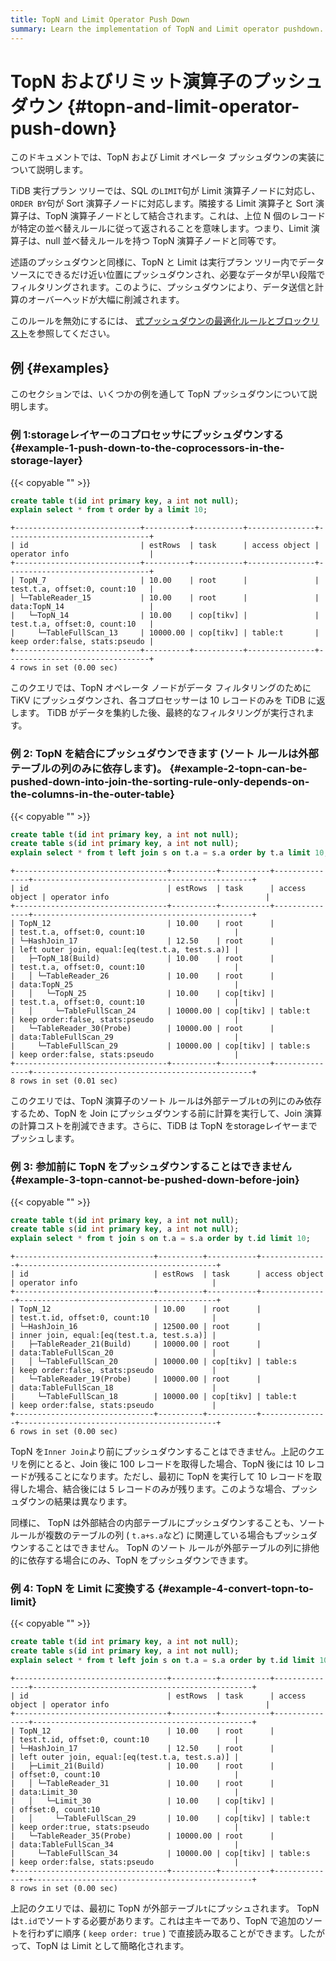 ```yaml
---
title: TopN and Limit Operator Push Down
summary: Learn the implementation of TopN and Limit operator pushdown.
---
```


# TopN およびリミット演算子のプッシュダウン {#topn-and-limit-operator-push-down}

このドキュメントでは、TopN および Limit オペレータ プッシュダウンの実装について説明します。

TiDB 実行プラン ツリーでは、SQL の`LIMIT`句が Limit 演算子ノードに対応し、 `ORDER BY`句が Sort 演算子ノードに対応します。隣接する Limit 演算子と Sort 演算子は、TopN 演算子ノードとして結合されます。これは、上位 N 個のレコードが特定の並べ替えルールに従って返されることを意味します。つまり、Limit 演算子は、null 並べ替えルールを持つ TopN 演算子ノードと同等です。

述語のプッシュダウンと同様に、TopN と Limit は実行プラン ツリー内でデータ ソースにできるだけ近い位置にプッシュダウンされ、必要なデータが早い段階でフィルタリングされます。このように、プッシュダウンにより、データ送信と計算のオーバーヘッドが大幅に削減されます。

このルールを無効にするには、 [<a href="/blocklist-control-plan.md">式プッシュダウンの最適化ルールとブロックリスト</a>](/blocklist-control-plan.md)を参照してください。

## 例 {#examples}

このセクションでは、いくつかの例を通して TopN プッシュダウンについて説明します。

### 例 1:storageレイヤーのコプロセッサにプッシュダウンする {#example-1-push-down-to-the-coprocessors-in-the-storage-layer}

{{< copyable "" >}}

```sql
create table t(id int primary key, a int not null);
explain select * from t order by a limit 10;
```

```
+----------------------------+----------+-----------+---------------+--------------------------------+
| id                         | estRows  | task      | access object | operator info                  |
+----------------------------+----------+-----------+---------------+--------------------------------+
| TopN_7                     | 10.00    | root      |               | test.t.a, offset:0, count:10   |
| └─TableReader_15           | 10.00    | root      |               | data:TopN_14                   |
|   └─TopN_14                | 10.00    | cop[tikv] |               | test.t.a, offset:0, count:10   |
|     └─TableFullScan_13     | 10000.00 | cop[tikv] | table:t       | keep order:false, stats:pseudo |
+----------------------------+----------+-----------+---------------+--------------------------------+
4 rows in set (0.00 sec)
```

このクエリでは、TopN オペレータ ノードがデータ フィルタリングのために TiKV にプッシュダウンされ、各コプロセッサーは 10 レコードのみを TiDB に返します。 TiDB がデータを集約した後、最終的なフィルタリングが実行されます。

### 例 2: TopN を結合にプッシュダウンできます (ソート ルールは外部テーブルの列のみに依存します)。 {#example-2-topn-can-be-pushed-down-into-join-the-sorting-rule-only-depends-on-the-columns-in-the-outer-table}

{{< copyable "" >}}

```sql
create table t(id int primary key, a int not null);
create table s(id int primary key, a int not null);
explain select * from t left join s on t.a = s.a order by t.a limit 10;
```

```
+----------------------------------+----------+-----------+---------------+-------------------------------------------------+
| id                               | estRows  | task      | access object | operator info                                   |
+----------------------------------+----------+-----------+---------------+-------------------------------------------------+
| TopN_12                          | 10.00    | root      |               | test.t.a, offset:0, count:10                    |
| └─HashJoin_17                    | 12.50    | root      |               | left outer join, equal:[eq(test.t.a, test.s.a)] |
|   ├─TopN_18(Build)               | 10.00    | root      |               | test.t.a, offset:0, count:10                    |
|   │ └─TableReader_26             | 10.00    | root      |               | data:TopN_25                                    |
|   │   └─TopN_25                  | 10.00    | cop[tikv] |               | test.t.a, offset:0, count:10                    |
|   │     └─TableFullScan_24       | 10000.00 | cop[tikv] | table:t       | keep order:false, stats:pseudo                  |
|   └─TableReader_30(Probe)        | 10000.00 | root      |               | data:TableFullScan_29                           |
|     └─TableFullScan_29           | 10000.00 | cop[tikv] | table:s       | keep order:false, stats:pseudo                  |
+----------------------------------+----------+-----------+---------------+-------------------------------------------------+
8 rows in set (0.01 sec)
```

このクエリでは、TopN 演算子のソート ルールは外部テーブル`t`の列にのみ依存するため、TopN を Join にプッシュダウンする前に計算を実行して、Join 演算の計算コストを削減できます。さらに、TiDB は TopN をstorageレイヤーまでプッシュします。

### 例 3: 参加前に TopN をプッシュダウンすることはできません {#example-3-topn-cannot-be-pushed-down-before-join}

{{< copyable "" >}}

```sql
create table t(id int primary key, a int not null);
create table s(id int primary key, a int not null);
explain select * from t join s on t.a = s.a order by t.id limit 10;
```

```
+-------------------------------+----------+-----------+---------------+--------------------------------------------+
| id                            | estRows  | task      | access object | operator info                              |
+-------------------------------+----------+-----------+---------------+--------------------------------------------+
| TopN_12                       | 10.00    | root      |               | test.t.id, offset:0, count:10              |
| └─HashJoin_16                 | 12500.00 | root      |               | inner join, equal:[eq(test.t.a, test.s.a)] |
|   ├─TableReader_21(Build)     | 10000.00 | root      |               | data:TableFullScan_20                      |
|   │ └─TableFullScan_20        | 10000.00 | cop[tikv] | table:s       | keep order:false, stats:pseudo             |
|   └─TableReader_19(Probe)     | 10000.00 | root      |               | data:TableFullScan_18                      |
|     └─TableFullScan_18        | 10000.00 | cop[tikv] | table:t       | keep order:false, stats:pseudo             |
+-------------------------------+----------+-----------+---------------+--------------------------------------------+
6 rows in set (0.00 sec)
```

TopN を`Inner Join`より前にプッシュダウンすることはできません。上記のクエリを例にとると、Join 後に 100 レコードを取得した場合、TopN 後には 10 レコードが残ることになります。ただし、最初に TopN を実行して 10 レコードを取得した場合、結合後には 5 レコードのみが残ります。このような場合、プッシュダウンの結果は異なります。

同様に、 TopN は外部結合の内部テーブルにプッシュダウンすることも、ソート ルールが複数のテーブルの列 ( `t.a+s.a`など) に関連している場合もプッシュダウンすることはできません。 TopN のソート ルールが外部テーブルの列に排他的に依存する場合にのみ、TopN をプッシュダウンできます。

### 例 4: TopN を Limit に変換する {#example-4-convert-topn-to-limit}

{{< copyable "" >}}

```sql
create table t(id int primary key, a int not null);
create table s(id int primary key, a int not null);
explain select * from t left join s on t.a = s.a order by t.id limit 10;
```

```
+----------------------------------+----------+-----------+---------------+-------------------------------------------------+
| id                               | estRows  | task      | access object | operator info                                   |
+----------------------------------+----------+-----------+---------------+-------------------------------------------------+
| TopN_12                          | 10.00    | root      |               | test.t.id, offset:0, count:10                   |
| └─HashJoin_17                    | 12.50    | root      |               | left outer join, equal:[eq(test.t.a, test.s.a)] |
|   ├─Limit_21(Build)              | 10.00    | root      |               | offset:0, count:10                              |
|   │ └─TableReader_31             | 10.00    | root      |               | data:Limit_30                                   |
|   │   └─Limit_30                 | 10.00    | cop[tikv] |               | offset:0, count:10                              |
|   │     └─TableFullScan_29       | 10.00    | cop[tikv] | table:t       | keep order:true, stats:pseudo                   |
|   └─TableReader_35(Probe)        | 10000.00 | root      |               | data:TableFullScan_34                           |
|     └─TableFullScan_34           | 10000.00 | cop[tikv] | table:s       | keep order:false, stats:pseudo                  |
+----------------------------------+----------+-----------+---------------+-------------------------------------------------+
8 rows in set (0.00 sec)

```

上記のクエリでは、最初に TopN が外部テーブル`t`にプッシュされます。 TopN は`t.id`でソートする必要があります。これは主キーであり、TopN で追加のソートを行わずに順序 ( `keep order: true` ) で直接読み取ることができます。したがって、TopN は Limit として簡略化されます。
